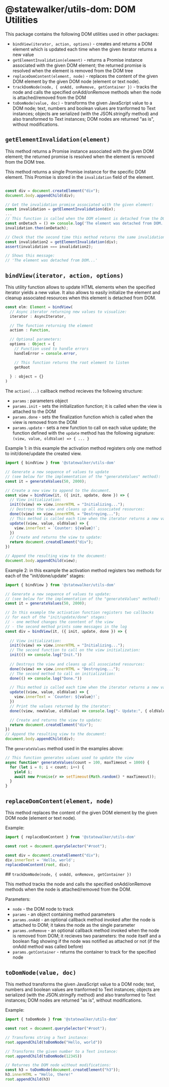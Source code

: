 # @statewalker/utils-dom: DOM Utilities

This package contains the following DOM utilities used in other packages:
* `bindView(iterator, action, options)` - creates and returns a DOM element which is updated each time when the given iterator returns a new value
* `getElementInvalidation(element)` - returns a Promise instance associated with the given DOM element; the returned promise is resolved when the element is removed from the DOM tree 
* `replaceDomContent(element, node)` - replaces the content of the given DOM element by the given DOM node (element or text node).
* `trackDomNode(node, { onAdd, onRemove, getContainer })` - tracks the node and calls the specified onAdd/onRemove methods when the node is attached/removed from the DOM
* `toDomNode(value, doc)` - transforms the given JavaScript value to a DOM node; text, numbers and boolean values are tranformed to Text instances; objects are serialized (with the JSON.stringify method) and also transformed to Text instances; DOM nodes are returned "as is", without modifications.

## `getElementInvalidation(element)`

This method returns a Promise instance associated with the given DOM element; the returned promise is resolved when the element is removed from the DOM tree.

This method returns a single Promise instance for the specific DOM element. This Promise is stored in the `invalidation` field of the element.


```javascript

const div = document.createElement("div");
document.body.appendChild(div);

// Get the invalidation promise associated with the given element:
const invalidation = getElementInvalidation(div);
...
// This function is called when the DOM element is detached from the DOM tree:
const onDetach = () => console.log('The element was detached from DOM...');
invalidation.then(onDetach);

// Check that the second time this method returns the same invalidation instance:
const invalidation2 = getElementInvalidation(div);
assert(invalidation === invalidation2);

// Shows this message:
// 'The element was detached from DOM...'
```


## `bindView(iterator, action, options)`

This utility function allows to update HTML elements when the specified iterator yields a new value.
It also allows to easily initialize the element and cleanup associated resources when this element is detached from DOM.


```javascript
const elm: Element = bindView(
  // Async iterator returning new values to visualize:
  iterator : AsyncIterator,

  // The function returning the element
  action : Function,

  // Optional parameters:
  options : Object = {
    // Function used to handle errors
    handleError = console.error,

    // This function returns the root element to listen
    getRoot
    
  } : object = {}
)
```

The `action(...)` callback method recieves the following structure:
* `params` : parameters object
* `params.init` - sets the initialization function; it is called when the view is attached to the DOM
* `params.done` - sets the finalization function which is called when the view is removed from the DOM
* `params.update` - sets a new function to call on each value update; the function defined with the `update` method has the following signature: `(view, value, oldValue) => { ... }`

Example 1: in this example the activation method registers only one method to init/done/update the created view.
```javascript
import { bindView } from '@statewalker/utils-dom'

// Generate a new sequence of values to update
// (see below for the implementation of the "generateValues" method):
const it = generateValues(50, 2000);

// Create a new view to append to the document.
const view = bindView(it, ({ init, update, done }) => {
  // View initialization:
  init((view) => view.innerHTML = "Initializing...");
  // Destroys the view and cleans up all associated resources:
  done((view) => view.innerHTML = "Destroying...");
  // This method is called each time when the iterator returns a new value:
  update((view, value, oldValue) => {
    view.innerText = `Counter: ${value}!`;
  })
  // Create and returns the view to update:
  return document.createElement("div");
})

// Append the resulting view to the document:
document.body.appendChild(view);
```


Example 2: in this example the activation method registers two methods
for each of the "init/done/update" stages:
```javascript
import { bindView } from '@statewalker/utils-dom'

// Generate a new sequence of values to update:
// (see below for the implementation of the "generateValues" method):
const it = generateValues(50, 2000);

// In this example the activation function registers two callbacks 
// for each of the "init/update/done" stages:
// - one method changes the conntent of the view
// - the second method prints some messages in the log
const div = bindView(it, ({ init, update, done }) => {
  
  // View initialization:
  init((view) => view.innerHTML = "Initializing...");
  // The second function to call on the view initialization:
  init(() => console.log("Init."))
  
  // Destroys the view and cleans up all associated resources:
  done((view) => view.innerHTML = "Destroying...");
  // The second method to call on initialization:
  done(() => console.log("Done."))

  // This method is called each time when the iterator returns a new value:
  update((view, value, oldValue) => {
    view.innerText = `Counter: ${value}!`;
  })
  // Print the values returned by the iterator:
  done((view, newValue, oldValue) => console.log("- Update:", { oldValue, newValue }));

  // Create and returns the view to update:
  return document.createElement("div");
})
// Append the resulting view to the document:
document.body.appendChild(div);

```

The `generateValues` method used in the examples above:
```javascript
// This function generates values used to update the view
async function* generateValues(count = 100, maxTimeout = 1000) {
  for (let i = 0; i < count; i++) {
    yield i;
    await new Promise(r => setTimeout(Math.random() * maxTimeout));
  }
}

```

## `replaceDomContent(element, node)` 

This method replaces the content of the given DOM element by the given DOM node (element or text node).

Example:
```javascript
import { replaceDomContent } from '@statewalker/utils-dom'

const root = document.querySelector("#root");

const div = document.createElement("div");
div.innerText = 'Hello, world';
replaceDomContent(root, div);

```

## `trackDomNode(node, { onAdd, onRemove, getContainer })`

This method tracks the node and calls the specified onAdd/onRemove methods when the node is attached/removed from the DOM.

Parameters: 
* `node` - the DOM node to track
* `params` - an object containing method parameters
* `params.onAdd` - an optional callback method invoked after the node is attached to DOM; it takes the node as the single parameter
* `params.onRemove` - an optional callback method invoked when the node is removed from DOM; it recieves two parameters: the node itself and a boolean flag showing if the node was notified as attached or not (if the onAdd method was called before)
* `params.getContainer` - returns the container to track for the specified node


## `toDomNode(value, doc)`

This method transforms the given JavaScript value to a DOM node; text, numbers and boolean values are tranformed to Text instances; objects are serialized (with the JSON.stringify method) and also transformed to Text instances; DOM nodes are returned "as is", without modifications.

Example:
```javascript
import { toDomNode } from '@statewalker/utils-dom'

const root = document.querySelector("#root");

// Transforms string a Text instance:
root.appendChild(toDomNode("Hello, world")) 

// Transforms the given number to a Text instance:
root.appendChild(toDomNode(12345)) 

// Returnes the DOM node without modifications: 
const h3 = toDomNode(document.createElement("h3"));
h3.innerHTML = "Hello, there!"
root.appendChild(h3)

```
